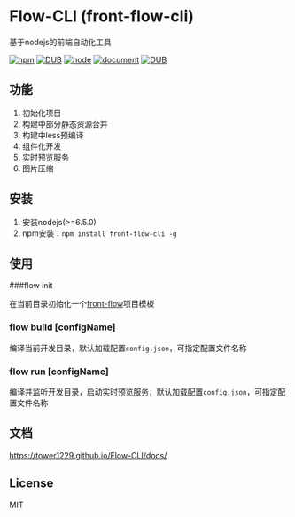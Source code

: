 # Flow-CLI (front-flow-cli)
基于nodejs的前端自动化工具

[![npm](https://img.shields.io/npm/v/front-flow-cli.svg)](https://www.npmjs.com/package/front-flow-cli/) [![DUB](https://travis-ci.org/tower1229/Flow-CLI.svg?branch=master)]() [![node](https://img.shields.io/node/v/front-flow-cli.svg)]() [![document](https://img.shields.io/website-up-down-green-red/http/shields.io.svg?maxAge=2592000)](https://tower1229.github.io/Flow-CLI/docs/) [![DUB](https://img.shields.io/dub/l/vibe-d.svg?maxAge=2592000)]()


## 功能

1. 初始化项目
2. 构建中部分静态资源合并
3. 构建中less预编译
4. 组件化开发
5. 实时预览服务
6. 图片压缩

## 安装

1. 安装nodejs(>=6.5.0)
2. npm安装：`npm install front-flow-cli -g`

## 使用

###flow init

在当前目录初始化一个[front-flow](https://github.com/front-flow/front-flow-template)项目模板

### flow build [configName]

编译当前开发目录，默认加载配置`config.json`，可指定配置文件名称

### flow run [configName]

编译并监听开发目录，启动实时预览服务，默认加载配置`config.json`，可指定配置文件名称

## 文档

https://tower1229.github.io/Flow-CLI/docs/

## License 

MIT

